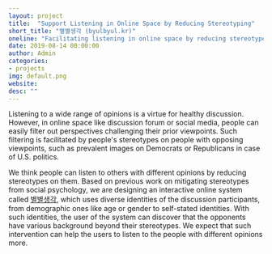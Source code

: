 ```yaml
---
layout: project
title:  "Support Listening in Online Space by Reducing Stereotyping"
short_title: "별별생각 (byulbyul.kr)"
oneline: "Facilitating listening in online space by reducing stereotypes on people with different opinions."
date: 2019-08-14 00:00:00
author: Admin
categories:
- projects
img: default.png
website: 
desc: ""
---
```

Listening to a wide range of opinions is a virtue for healthy discussion. However, in online space like discussion forum or social media, people can easily filter out perspectives challenging their prior viewpoints. Such filtering is facilitated by people's stereotypes on people with opposing viewpoints, such as prevalent images on Democrats or Republicans in case of U.S. politics.  

We think people can listen to others with different opinions by reducing stereotypes on them. Based on previous work on mitigating stereotypes from social psychology, we are designing an interactive online system called [별별생각](http://byulbyul.kr), which uses diverse identities of the discussion participants, from demographic ones like age or gender to self-stated identities. With such identities, the user of the system can discover that the opponents have various background beyond their stereotypes. We expect that such intervention can help the users to listen to the people with different opinions more. 
